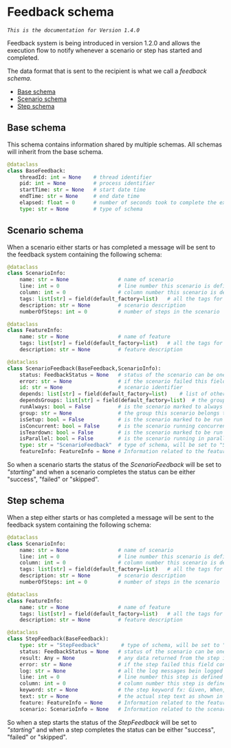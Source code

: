 # Feedback schema

*`This is the documentation for Version 1.4.0`*

Feedback system is being introduced in version 1.2.0 and allows the execution flow to notify whenever a scenario or step has started and completed.

The data format that is sent to the recipient is what we call a *feedback schema*.

- [Base schema](#base-schema)
- [Scenario schema](#scenario-schema)
- [Step schema](#step-schema)

## Base schema

This schema contains information shared by multiple schemas. All schemas will inherit from the base schema.

```python
@dataclass
class BaseFeedback:
    threadId: int = None    # thread identifier
    pid: int = None         # process identifier
    startTime: str = None   # start date time
    endTime: str = None     # end date time
    elapsed: float = 0      # number of seconds took to complete the execution of the step or scenario
    type: str = None        # type of schema
```

## Scenario schema

When a scenario either starts or has completed a message will be sent to the feedback system containing the following schema:

```python
@dataclass
class ScenarioInfo:
    name: str = None                # name of scenario
    line: int = 0                   # line number this scenario is defined in gherkin file
    column: int = 0                 # column number this scenario is defined in gherkin file
    tags: list[str] = field(default_factory=list)   # all the tags for the scenario
    description: str = None         # scenario description
    numberOfSteps: int = 0          # number of steps in the scenario

@dataclass
class FeatureInfo:
    name: str = None                # name of feature
    tags: list[str] = field(default_factory=list)   # all the tags for the feature
    description: str = None         # feature description

@dataclass
class ScenarioFeedback(BaseFeedback,ScenarioInfo):
    status: FeedbackStatus = None   # status of the scenario can be one of the following: "starting", "success", "failed", "skipped"
    error: str = None               # if the scenario failed this field contains any error message
    id: str = None                  # scenario identifier
    depends: list[str] = field(default_factory=list)    # list of other scenarios this scenario depends on
    dependsGroups: list[str] = field(default_factory=list)  # the groups this scenario depends on
    runAlways: bool = False         # is the scenario marked to always run
    group: str = None               # the group this scenario belongs to
    isSetup: bool = False           # is the scenario marked to be run during setup
    isConcurrent: bool = False      # is the scenario running concurrently
    isTeardown: bool = False        # is the scenario marked to be run during teardown
    isParallel: bool = False        # is the scenario running in parallel
    type: str = "ScenarioFeedback"  # type of schema, will be set to "ScenarioFeedback". This is used internally to determine the schema type.
    featureInfo: FeatureInfo = None # Information related to the feature this scenario belongs to
```

So when a scenario starts the status of the *ScenarioFeedback* will be set to *"starting"* and when a scenario completes the status can be either "success", "failed" or "skipped".

## Step schema

When a step either starts or has completed a message will be sent to the feedback system containing the following schema:

```python
@dataclass
class ScenarioInfo:
    name: str = None                # name of scenario
    line: int = 0                   # line number this scenario is defined in gherkin file
    column: int = 0                 # column number this scenario is defined in gherkin file
    tags: list[str] = field(default_factory=list)   # all the tags for the scenario
    description: str = None         # scenario description
    numberOfSteps: int = 0          # number of steps in the scenario

@dataclass
class FeatureInfo:
    name: str = None                # name of feature
    tags: list[str] = field(default_factory=list)   # all the tags for the feature
    description: str = None         # feature description

@dataclass
class StepFeedback(BaseFeedback):
    type: str = "StepFeedback"       # type of schema, will be set to "ScenarioFeedback". This is used internally to determine the schema type. 
    status: FeedbackStatus = None   # status of the scenario can be one of the following: "starting", "success", "failed", "skipped"
    result: Any = None              # any data returned from the step implementation
    error: str = None               # if the step failed this field contains any error messag
    log: str = None                 # all the log messages bein logged by the step implementation
    line: int = 0                   # line number this step is defined in gherkin file
    column: int = 0                 # column number this step is defined in gherkin file
    keyword: str = None             # the step keyword fx: Given, When, Then, etc.
    text: str = None                # the actual step text as shown in the gherkin file
    feature: FeatureInfo = None     # Information related to the feature this step belongs to
    scenario: ScenarioInfo = None   # Information related to the scenario this step belongs to
```

So when a step starts the status of the *StepFeedback* will be set to *"starting"* and when a step completes the status can be either "success", "failed" or "skipped".
